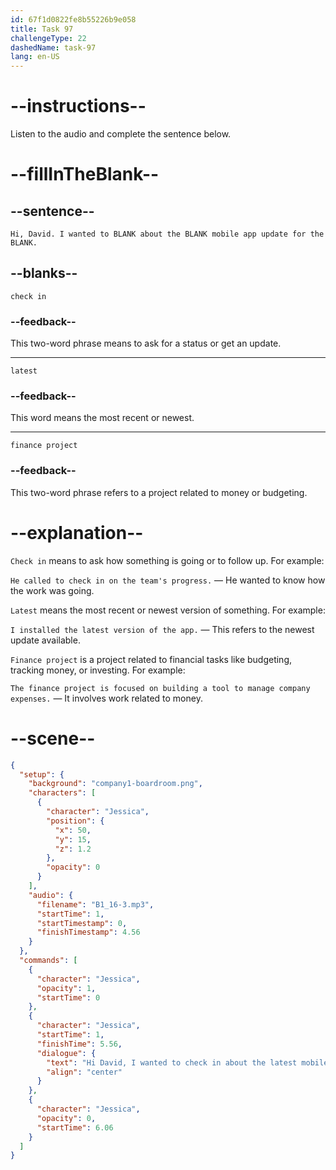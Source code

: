 ```yaml
---
id: 67f1d0822fe8b55226b9e058
title: Task 97
challengeType: 22
dashedName: task-97
lang: en-US
---
```


<!-- (Audio) Jessica: Hi, David. I wanted to check in about the latest mobile app update for the finance project. -->

# --instructions--

Listen to the audio and complete the sentence below.

# --fillInTheBlank--

## --sentence--

`Hi, David. I wanted to BLANK about the BLANK mobile app update for the BLANK.`

## --blanks--

`check in`

### --feedback--

This two-word phrase means to ask for a status or get an update.

---

`latest`

### --feedback--

This word means the most recent or newest.

---

`finance project`

### --feedback--

This two-word phrase refers to a project related to money or budgeting.

# --explanation--

`Check in` means to ask how something is going or to follow up. For example:

`He called to check in on the team's progress.` — He wanted to know how the work was going.

`Latest` means the most recent or newest version of something. For example:

`I installed the latest version of the app.` — This refers to the newest update available.

`Finance project` is a project related to financial tasks like budgeting, tracking money, or investing. For example:

`The finance project is focused on building a tool to manage company expenses.` — It involves work related to money.

# --scene--

```json
{
  "setup": {
    "background": "company1-boardroom.png",
    "characters": [
      {
        "character": "Jessica",
        "position": {
          "x": 50,
          "y": 15,
          "z": 1.2
        },
        "opacity": 0
      }
    ],
    "audio": {
      "filename": "B1_16-3.mp3",
      "startTime": 1,
      "startTimestamp": 0,
      "finishTimestamp": 4.56
    }
  },
  "commands": [
    {
      "character": "Jessica",
      "opacity": 1,
      "startTime": 0
    },
    {
      "character": "Jessica",
      "startTime": 1,
      "finishTime": 5.56,
      "dialogue": {
        "text": "Hi David, I wanted to check in about the latest mobile app update for the finance project.",
        "align": "center"
      }
    },
    {
      "character": "Jessica",
      "opacity": 0,
      "startTime": 6.06
    }
  ]
}
```
